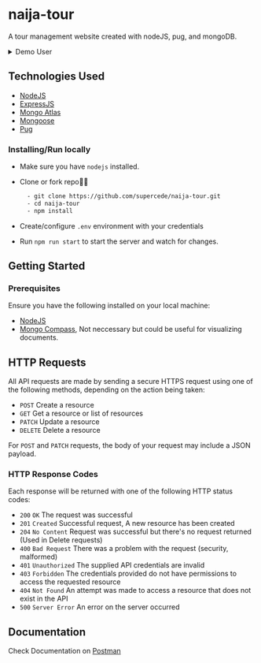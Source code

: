 # naija-tour

A tour management website created with nodeJS, pug, and mongoDB.

<details>
  <summary>Demo User</summary>

> | Email Address        | Password | Access      |
> | -------------------- | -------- | ----------- |
> | `ayinla@example.com` | holla123 | User access |

You can also create fully interactive user accounts

</details>

## Technologies Used

- [NodeJS](https://nodejs.org/en/download/)
- [ExpressJS](https://expressjs.com/)
- [Mongo Atlas](https://www.mongodb.com/cloud/atlas)
- [Mongoose](https://mongoosejs.com/)
- [Pug](https://pugjs.org/)

### Installing/Run locally

- Make sure you have `nodejs` installed.

- Clone or fork repo🤷‍♂

  ```bash
    - git clone https://github.com/supercede/naija-tour.git
    - cd naija-tour
    - npm install
  ```

- Create/configure `.env` environment with your credentials

- Run `npm run start` to start the server and watch for changes.

## Getting Started

### Prerequisites

Ensure you have the following installed on your local machine:

- [NodeJS](https://nodejs.org/en/download/)
- [Mongo Compass](https://www.mongodb.com/products/compass), Not neccessary but could be useful for visualizing documents.

## HTTP Requests

All API requests are made by sending a secure HTTPS request using one of the following methods, depending on the action being taken:

- `POST` Create a resource
- `GET` Get a resource or list of resources
- `PATCH` Update a resource
- `DELETE` Delete a resource

For `POST` and `PATCH` requests, the body of your request may include a JSON payload.

### HTTP Response Codes

Each response will be returned with one of the following HTTP status codes:

- `200` `OK` The request was successful
- `201` `Created` Successful request, A new resource has been created
- `204` `No Content` Request was successful but there's no request returned (Used in Delete requests)
- `400` `Bad Request` There was a problem with the request (security, malformed)
- `401` `Unauthorized` The supplied API credentials are invalid
- `403` `Forbidden` The credentials provided do not have permissions to access the requested resource
- `404` `Not Found` An attempt was made to access a resource that does not exist in the API
- `500` `Server Error` An error on the server occurred

## Documentation

Check Documentation on [Postman](https://documenter.getpostman.com/view/9950313/SWTABJjh?version=latest)
